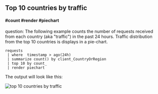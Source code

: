 ## Top 10 countries by traffic
#### #count #render #piechart
<!-- article_id: 3107‎2017‏‎03827004 -->

question: The following example counts the number of requests received from each country (aka "traffic") in the past 24 hours. Traffic distribution from the top 10 countries is displays in a pie-chart.

```
requests 
 | where  timestamp > ago(24h) 
 | summarize count() by client_CountryOrRegion
 | top 10 by count_ 
 | render piechart
```

The output will look like this:
<p><img src="~/examples/images/top-10-countries-by-traffic.png" alt="top 10 countries by traffic"></p>